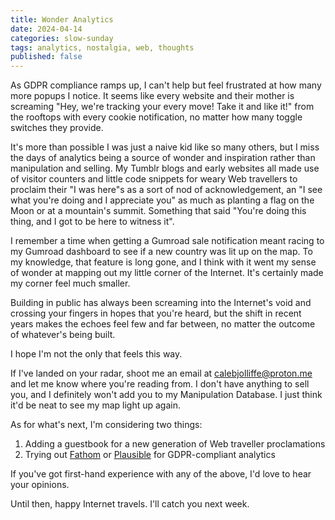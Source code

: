 ```yaml
---
title: Wonder Analytics
date: 2024-04-14
categories: slow-sunday
tags: analytics, nostalgia, web, thoughts
published: false
---
```


As GDPR compliance ramps up, I can't help but feel frustrated at how many more popups I notice. It seems like every website and their mother is screaming "Hey, we're tracking your every move! Take it and like it!" from the rooftops with every cookie notification, no matter how many toggle switches they provide.

It's more than possible I was just a naive kid like so many others, but I miss the days of analytics being a source of wonder and inspiration rather than manipulation and selling. My Tumblr blogs and early websites all made use of visitor counters and little code snippets for weary Web travellers to proclaim their "I was here"s as a sort of nod of acknowledgement, an "I see what you're doing and I appreciate you" as much as planting a flag on the Moon or at a mountain's summit. Something that said "You're doing this thing, and I got to be here to witness it".

I remember a time when getting a Gumroad sale notification meant racing to my Gumroad dashboard to see if a new country was lit up on the map. To my knowledge, that feature is long gone, and I think with it went my sense of wonder at mapping out my little corner of the Internet. It's certainly made my corner feel much smaller.

Building in public has always been screaming into the Internet's void and crossing your fingers in hopes that you're heard, but the shift in recent years makes the echoes feel few and far between, no matter the outcome of whatever's being built.

I hope I'm not the only that feels this way.

If I've landed on your radar, shoot me an email at calebjolliffe@proton.me and let me know where you're reading from. I don't have anything to sell you, and I definitely won't add you to my Manipulation Database. I just think it'd be neat to see my map light up again.

As for what's next, I'm considering two things:
1. Adding a guestbook for a new generation of Web traveller proclamations
2. Trying out [Fathom](https://usefathom.com) or [Plausible](https://plausible.io) for GDPR-compliant analytics

If you've got first-hand experience with any of the above, I'd love to hear your opinions. 

Until then, happy Internet travels. I'll catch you next week.
